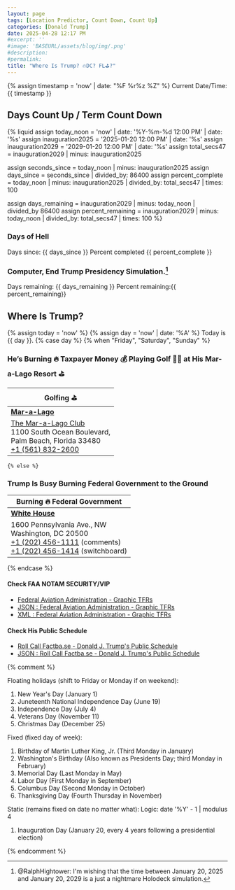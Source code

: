```yaml
---
layout: page
tags: [Location Predictor, Count Down, Count Up]
categories: [Donald Trump]
date: 2025-04-28 12:17 PM
#excerpt: ''
#image: 'BASEURL/assets/blog/img/.png'
#description:
#permalink:
title: "Where Is Trump? 🔥DC? FL⛳️?"
---
```


{% assign timestamp = 'now' | date: "%F %r%z %Z" %}
Current Date/Time: {{ timestamp }}

## Days Count Up / Term Count Down 


{% liquid
assign today_noon = 'now' | date: '%Y-%m-%d 12:00 PM' | date: '%s' 
assign inauguration2025 = '2025-01-20 12:00 PM' | date: '%s'
assign inauguration2029 = '2029-01-20 12:00 PM' | date: '%s'
assign total_secs47 = inauguration2029 | minus: inauguration2025

assign seconds_since = today_noon | minus: inauguration2025 
assign days_since = seconds_since | divided_by: 86400
assign percent_complete = today_noon | minus: inauguration2025 | divided_by: total_secs47 | times: 100

assign days_remaining = inauguration2029 | minus: today_noon | divided_by 86400
assign percent_remaining = inauguration2029 | minus: today_noon | divided_by: total_secs47 | times: 100
%}

### Days of Hell

Days since: {{ days_since }} Percent completed {{ percent_complete }}

### Computer, End Trump Presidency Simulation.[^2025]

[^2025]: @RalphHightower: I'm wishing that the time between January 20, 2025 and January 20, 2029 is a just a nightmare Holodeck[^2029] simulation. 

[^2029]: [Begin Program: The Reality Of Building a Holodeck Today / Star Trek](https://www.startrek.com/news/begin-program-the-reality-of-building-a-holodeck-today)<br /> *How close is current technology to creating fully immersive photonic playgrounds?*<br />Star Trek: The Next Generation<br />Published May 18, 2021<br />By Becca Caddy

Days remaining: {{ days_remaining }} Percent remaining:{{ percent_remaining}}

## Where Is Trump?

{% assign today = 'now' %}
{% assign day = 'now' | date: '%A' %}
Today is {{ day }}.
{% case day %}
    {% when "Friday", "Saturday", "Sunday" %}
### He’s Burning 🔥 Taxpayer Money 💰 Playing Golf 🏌️‍♂️ at His Mar-a-Lago Resort ⛳️

| Golfing ⛳️ |
|---|
| **[Mar-a-Lago](https://www.maralagoclub.com/)** |
| [The Mar-a-Lago Club](https://www.maralagoclub.com/) <br /> 1100 South Ocean Boulevard, <br /> Palm Beach, Florida 33480 <br /> <a href="tel+15618322600">+1 (561) 832-2600</a> |
    {% else %}
### Trump Is Busy Burning Federal Government to the Ground

| Burning 🔥 Federal Government |
|---|
| **[White House](https://www.whitehouse.gov)** |
| 1600 Pennsylvania Ave., NW <br /> Washington, DC 20500 <br /> <a href="tel:+12024561111">+1 (202) 456-1111</a> (comments) <br /> <a href="tel:+12024561414">+1 (202) 456-1414</a> (switchboard) |
{% endcase %}

#### Check FAA NOTAM SECURITY/VIP

- [Federal Aviation Administration - Graphic TFRs](https://tfr.faa.gov/tfr3/?page=list)
- [JSON : Federal Aviation Administration - Graphic TFRs](https://tfr.faa.gov/tfr3/export/json)
- [XML : Federal Aviation Administration - Graphic TFRs](https://tfr.faa.gov/tfr3/export/xml)

#### Check His Public Schedule 

- [Roll Call Factba.se - Donald J. Trump's Public Schedule](https://rollcall.com/factbase/trump/topic/calendar/)
- [JSON : Roll Call Factba.se - Donald J. Trump's Public Schedule](https://media-cdn.factba.se/rss/json/trump/calendar-full.json)

{% comment %}

Floating holidays (shift to Friday or Monday if on weekend):
1. New Year's Day (January 1)
2. Juneteenth National Independence Day (June 19)
3. Independence Day (July 4)
4. Veterans Day (November 11)
5. Christmas Day (December 25)

Fixed (fixed day of week):
1. Birthday of Martin Luther King, Jr. (Third Monday in January)
2. Washington's Birthday (Also known as Presidents Day; third Monday in February)
3. Memorial Day (Last Monday in May)
4. Labor Day (First Monday in September)
5. Columbus Day (Second Monday in October)
6. Thanksgiving Day (Fourth Thursday in November)

Static (remains fixed on date no matter what):
Logic: date '%Y' - 1 | modulus 4
1. Inauguration Day (January 20, every 4 years following a presidential election)

{% endcomment %}

